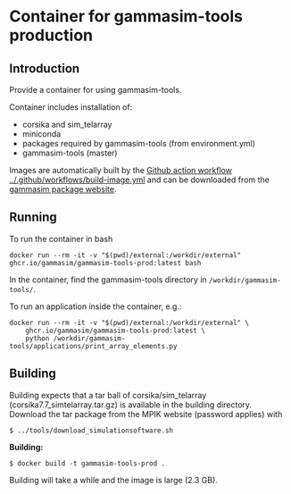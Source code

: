 # Container for gammasim-tools production

## Introduction

Provide a container for using gammasim-tools.

Container includes installation of:

- corsika and sim\_telarray
- miniconda
- packages required by gammasim-tools (from environment.yml)
- gammasim-tools (master)

Images are automatically built by the [Github action workflow ../.github/workflows/build-image.yml](../.github/workflows/build-image.yml) and can be downloaded from the [gammasim package website](https://github.com/orgs/gammasim/packages).

## Running

To run the container in bash 

```
docker run --rm -it -v "$(pwd)/external:/workdir/external" ghcr.io/gammasim/gammasim-tools-prod:latest bash
```

In the container, find the gammasim-tools directory in `/workdir/gammasim-tools/`.

To run an application inside the container, e.g.:
```
docker run --rm -it -v "$(pwd)/external:/workdir/external" \
    ghcr.io/gammasim/gammasim-tools-prod:latest \
    python /workdir/gammasim-tools/applications/print_array_elements.py
```

## Building

Building expects that a tar ball of corsika/sim\_telarray (corsika7.7\_simtelarray.tar.gz) is available in the building directory.
Download the tar package from the MPIK website (password applies) with

```
$ ../tools/download_simulationsoftware.sh
```

**Building:**

```
$ docker build -t gammasim-tools-prod .
```

Building will take a while and the image is large (2.3 GB).
